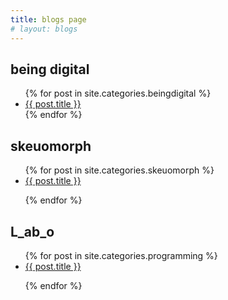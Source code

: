 ```yaml
---
title: blogs page
# layout: blogs
---
```

<div style = "flex= 1 grow;
   align-self= center; ">
    <h2>being digital</h2>
    <ul>
    {% for post in site.categories.beingdigital %}
        <li>
        <a href="{{site.baseurl}}{{ post.url }}">{{ post.title }}</a>
        </li>
        <!-- <p>
        {{post.content}}
        </p> -->
    {% endfor %}
    </ul>
</div>
<div >
    <h2>skeuomorph</h2>
    <ul>
    {% for post in site.categories.skeuomorph %}
        <li>
        <a href="{{site.baseurl}}{{ post.url }}">{{ post.title }}</a>
        </li>
        <p>
        <!-- {{post.content}} -->
        </p>
    {% endfor %}
    </ul>
</div>
<div >
    <h2>L_ab_o</h2>
    <ul>
    {% for post in site.categories.programming %}
        <li>
        <a href="{{site.baseurl}}{{ post.url }}">{{ post.title }}</a>
        </li>
        <p>
        <!-- {{post.content}} -->
        </p>
    {% endfor %}
    </ul>
</div>